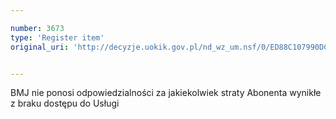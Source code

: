 ```yaml
---

number: 3673
type: 'Register item'
original_uri: 'http://decyzje.uokik.gov.pl/nd_wz_um.nsf/0/ED88C107990DCB6EC1257A6A00327BBC?OpenDocument'


---
```


BMJ nie ponosi odpowiedzialności za jakiekolwiek straty Abonenta wynikłe z braku dostępu do Usługi
